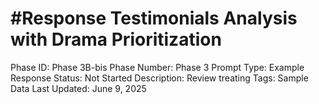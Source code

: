 # #Response Testimonials Analysis with Drama Prioritization

Phase ID: Phase 3B-bis
Phase Number: Phase 3
Prompt Type: Example Response
Status: Not Started
Description: Review treating
Tags: Sample Data
Last Updated: June 9, 2025